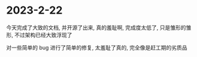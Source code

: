 # 2023-2-22

今天完成了大致的文档, 并开源了出来, 真的羞耻啊, 完成度太低了, 只是雏形的雏形, 不过架构已经大致浮现了

对一些简单的 bug 进行了简单的修复, 太羞耻了真的, 完全像是赶工期的劣质品
